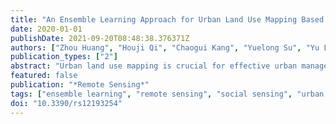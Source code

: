 ```yaml
---
title: "An Ensemble Learning Approach for Urban Land Use Mapping Based on Remote Sensing Imagery and Social Sensing Data"
date: 2020-01-01
publishDate: 2021-09-20T08:48:38.376371Z
authors: ["Zhou Huang", "Houji Qi", "Chaogui Kang", "Yuelong Su", "Yu Liu"]
publication_types: ["2"]
abstract: "Urban land use mapping is crucial for effective urban management and planning due to the rapid change of urban processes. State-of-the-art approaches rely heavily on the socioeconomic, topographical, infrastructural and land cover information of urban environments via feeding them into ad hoc classifiers for land use classification. Yet, the major challenge lies in the lack of a universal and reliable approach for the extraction and combination of physical and socioeconomic features derived from remote sensing imagery and social sensing data. This article proposes an ensemble-learning-approach-based solution of integrating a rich body of features derived from high resolution satellite images, street-view images, building footprints, points-of-interest (POIs) and social media check-ins for the urban land use mapping task. The proposed approach can statistically differentiate the importance of input feature variables and provides a good explanation for the relationships between land cover, socioeconomic activities and land use categories. We apply the proposed method to infer the land use distribution in fine-grained spatial granularity within the Fifth Ring Road of Beijing and achieve an average classification accuracy of 74.2% over nine typical land use types. The results also indicate that our model outperforms several alternative models that have been widely utilized as baselines for land use classification."
featured: false
publication: "*Remote Sensing*"
tags: ["ensemble learning", "remote sensing", "social sensing", "urban land use"]
doi: "10.3390/rs12193254"
---
```


